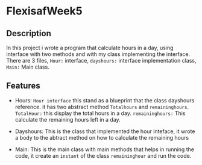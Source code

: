 # FlexisafWeek5

## Description
In this project i wrote a  program that calculate hours in a day, using interface with two methods and with my class  implementing the interface. 
There are 3 files, `Hour:` interface, `dayshours:` interface implementation class, `Main:` Main class.

## Features

- Hours: `Hour interface` this stand as a blueprint that the class dayshours reference. it has two  abstract method `Totalhours` and 
`remaininghours`.   `TotalHour:` this display the total hours in a day.   `remaininghours:` This calculate the remaining hours left in a day.

- Dayshours: This is the class that implemented the hour inteface, it wrote a body to the abtract method on how to calculate the remaining hours
- Main: This is the main class with main methods that helps in running the code, it create an `instant` of the class `remaininghour` and run the code.
